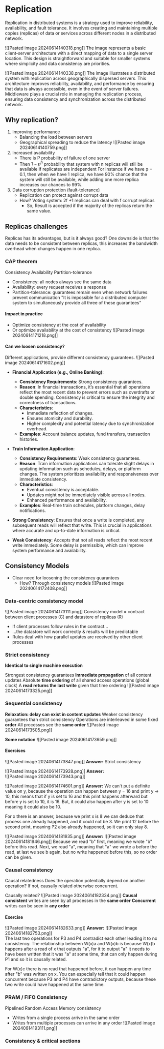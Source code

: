 # Replication
Replication in distributed systems is a strategy used to improve reliability, availability, and fault tolerance. It involves creating and maintaining multiple copies (replicas) of data or services across different nodes in a distributed network.

![[Pasted image 20240614140318.png]]
The image represents a basic client-server architecture with a direct mapping of data to a single server location. This design is straightforward and suitable for smaller systems where simplicity and data consistency are priorities.

![[Pasted image 20240614140338.png]]
The image illustrates a distributed system with replication across geographically dispersed servers. This architecture improves reliability, availability, and performance by ensuring that data is always accessible, even in the event of server failures. Middleware plays a crucial role in managing the replication process, ensuring data consistency and synchronization across the distributed network.
## Why replication?
1. Improving performance
	- Balancing the load between servers
	- Geographical spreading to reduce the latency
	![[Pasted image 20240614140759.png]]
2. Increased availability
	- There is P probability of failure of one server
	- Then $1-p^n$ probability that system with n replicas will still be available if replicates are independent
	For instance if we have p = 0.1, then when we have 1 replica, we have 90% chance that the system will still be available, while adding one more replica increases our chances to 99%. 
3.  Data corruption protection (fault-tolerance)
	- Replication can protect against corrupt data
	- How? Voting system: 2f +1 replicas can deal with f corrupt replicas
		- So, Result is accepted if the majority of the replicas return the same value.
## Replicas challenges
Replicas has its advantages, but is it always good?
One downside is that the data needs to be consistent between replicas, this increases the bandwidth overhead when changes happen in one replica.
### CAP theorem
Consistency Availability Partition-tolerance
- Consistency: all nodes always see the same data
- Availability: every request receives a response
- Partition-tolerance: guarantees remain even when network failures prevent communication
"It is impossible for a distributed computer system to simultaneously provide all three of these guarantees"
#### Impact in practice
- Optimize consistency at the cost of availability
- Or optimize availability at the cost of consistency
![[Pasted image 20240614171218.png]]
#### Can we loosen consistency?
Different applications, provide different consistency guarantees.
![[Pasted image 20240614171602.png]]
- **Financial Application (e.g., Online Banking)**:
    - **Consistency Requirements**: Strong consistency guarantees.
    - **Reason**: In financial transactions, it’s essential that all operations reflect the most recent data to prevent errors such as overdrafts or double spending. Consistency is critical to ensure the integrity and correctness of transactions.
    - **Characteristics**:
        - Immediate reflection of changes.
        - Ensures atomicity and durability.
        - Higher complexity and potential latency due to synchronization overhead.
    - **Examples**: Account balance updates, fund transfers, transaction histories.
- **Train Information Application**:
    - **Consistency Requirements**: Weak consistency guarantees.
    - **Reason**: Train information applications can tolerate slight delays in updating information such as schedules, delays, or platform changes. The system prioritizes availability and responsiveness over immediate consistency.
    - **Characteristics**:
        - Eventual consistency is acceptable.
        - Updates might not be immediately visible across all nodes.
        - Enhanced performance and availability.
    - **Examples**: Real-time train schedules, platform changes, delay notifications.

- **Strong Consistency**: Ensures that once a write is completed, any subsequent reads will reflect that write. This is crucial in applications where accurate and up-to-date information is critical.
- **Weak Consistency**: Accepts that not all reads reflect the most recent write immediately. Some delay is permissible, which can improve system performance and availability.
## Consistency Models
- Clear need for loosening the consistency guarantees
	- How? Through consistency models
![[Pasted image 20240614172408.png]]
### Data-centric consistency model
![[Pasted image 20240614173111.png]]
Consistency model = contract between client processes (C) and datastore of replicas (R)
- If client processes follow rules in the contract…
- …the datastore will work correctly & results will be predictable
- Rules deal with how parallel updates are received by other client processes
### Strict consistency 
**Identical to single machine execution**

Strongest consistency guarantees 
**Immediate propagation** of all content updates 
Absolute **time ordering** of all shared access operations (global clock) 
A **read returns the last write** given that time ordering
![[Pasted image 20240614173325.png]]
### Sequential consistency
**Relaxation: delay can exist in content updates**
Weaker consistency guarantees than strict consistency
Operations are interleaved in some fixed **order** 
All processes see the **same order**
![[Pasted image 20240614173505.png]]

**Some notation**
![[Pasted image 20240614173659.png]]
#### Exercises
![[Pasted image 20240614173847.png]]
**Answer:** Strict consistency

![[Pasted image 20240614173928.png]]
**Answer:**\
![[Pasted image 20240614173943.png]]

![[Pasted image 20240614174601.png]]
**Answer:**
We can't put a definite value on y, because the operation can happen between y = 16 and print y → 10, this means that if y is set to 16 and this print happens afterward but before y is set to 10, it is 16. But, it could also happen after y is set to 10 meaning it could also be 10. 

For x there is an answer, because we print x is 8 we can deduce that process one already happened, and it could not be 3. We print 12 before the second print, meaning P2 also already happened, so it can only stay 8. 

![[Pasted image 20240614181935.png]]
**Answer:**
![[Pasted image 20240614181946.png]]
Because we read "b" first, meaning we wrote "b" before this read. Next, we read "a", meaning that "a" we wrote a before the read, at last we see b again, but no write happened before this, so no order can be given.
### Causal consistency
Causal relatedness 
	Does the operation potentially depend on another operation? If not, causally related otherwise concurrent.

Causally related?
![[Pasted image 20240614182334.png]]
**Causal consistent** writes are seen by all processes in the **same order**
**Concurrent** writes can be seen in **any order**
#### Exercise
![[Pasted image 20240614182633.png]]
**Answer:**
![[Pasted image 20240614182753.png]]\
The last two operations for P3 and P4 contradict each other leading it to no consistency. The relationship between W(x)a and W(x)b is because W(x)b happens after a read of x that outputs "a", for it to output "a" it needs to have been written that it was "a" at some time, that can only happen during P1 and so it is causally related.

For W(x)c there is no read that happened before, it can happen any time after "b" was written on x. You can especially tell that it could happen concurrent because P3 and P4 have contradictory outputs, because these two write could have happened at the same time.
### PRAM / FIFO Consistency
Pipelined Random Access Memory consistency
- Writes from a single process arrive in the same order
- Writes from multiple processes can arrive in any order
![[Pasted image 20240614193111.png]]
### Consistency & critical sections
